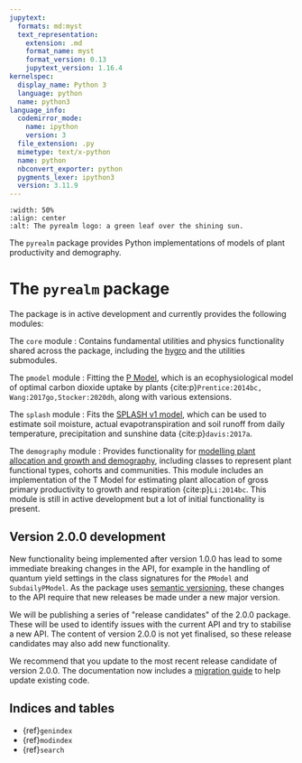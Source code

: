```yaml
---
jupytext:
  formats: md:myst
  text_representation:
    extension: .md
    format_name: myst
    format_version: 0.13
    jupytext_version: 1.16.4
kernelspec:
  display_name: Python 3
  language: python
  name: python3
language_info:
  codemirror_mode:
    name: ipython
    version: 3
  file_extension: .py
  mimetype: text/x-python
  name: python
  nbconvert_exporter: python
  pygments_lexer: ipython3
  version: 3.11.9
---
```


<!-- markdownlint-disable-next-line MD041-->
```{image} /_static/images/pyrealm_logo.png
:width: 50%
:align: center
:alt: The pyrealm logo: a green leaf over the shining sun.
```

The `pyrealm` package provides Python implementations of models of plant productivity
and demography.

# The `pyrealm` package

The package is in active development and currently provides the following modules:

The `core` module
: Contains fundamental utilities and physics functionality shared across the
  package, including the [hygro](users/hygro) and the utilities submodules.

The `pmodel` module
: Fitting the [P Model](users/pmodel/module_overview), which is an ecophysiological
  model of optimal carbon dioxide uptake by plants {cite:p}`Prentice:2014bc,
  Wang:2017go,Stocker:2020dh`, along with various extensions.

The `splash` module
: Fits the [SPLASH v1 model](users/splash.md), which can be used to
  estimate soil moisture, actual evapotranspiration and soil runoff from daily
  temperature, precipitation and sunshine data {cite:p}`davis:2017a`.

The `demography` module
: Provides functionality for [modelling plant allocation and growth and
  demography](users/demography/module_overview.md), including classes to represent plant
  functional types, cohorts and communities. This module includes an implementation of
  the T Model for estimating plant allocation of gross primary productivity to growth
  and respiration {cite:p}`Li:2014bc`. This module is still in active development but a
  lot of initial functionality is present.

## Version 2.0.0 development

New functionality being implemented after version 1.0.0 has lead to some immediate
breaking changes in the API, for example in the handling of quantum yield settings in
the class signatures for the `PModel` and `SubdailyPModel`. As the package uses
[semantic versioning](https://semver.org/), these changes to the API require that new
releases be made under a new major version.

We will be publishing a series of "release candidates" of the 2.0.0 package. These will
be used to identify issues with the current API and try to stabilise a new API. The
content of version 2.0.0 is not yet finalised, so these release candidates may also add
new functionality.

We recommend that you update to the most recent release candidate of version 2.0.0. The
documentation now includes a [migration guide](users/versions.md) to help update
existing code.

## Indices and tables

* {ref}`genindex`
* {ref}`modindex`
* {ref}`search`
